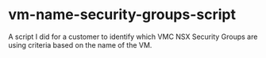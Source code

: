 # vm-name-security-groups-script
A script I did for a customer to identify which VMC NSX Security Groups are using criteria based on the name of the VM.
